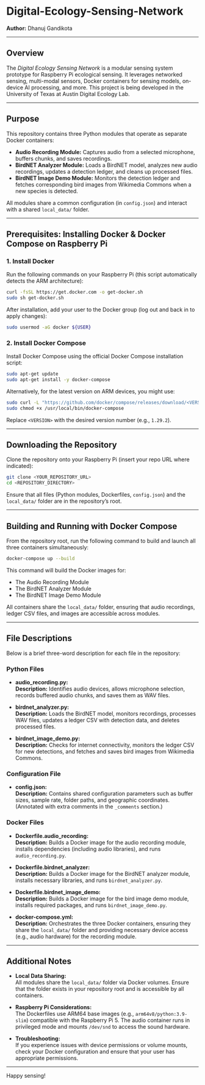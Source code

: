 # Digital-Ecology-Sensing-Network


**Author:** Dhanuj Gandikota

---

## Overview

The *Digital Ecology Sensing Network* is a modular sensing system prototype for Raspberry Pi ecological sensing. It leverages networked sensing, multi-modal sensors, Docker containers for sensing models, on-device AI processing, and more. This project is being developed in the University of Texas at Austin Digital Ecology Lab.

---

## Purpose

This repository contains three Python modules that operate as separate Docker containers:
- **Audio Recording Module:** Captures audio from a selected microphone, buffers chunks, and saves recordings.
- **BirdNET Analyzer Module:** Loads a BirdNET model, analyzes new audio recordings, updates a detection ledger, and cleans up processed files.
- **BirdNET Image Demo Module:** Monitors the detection ledger and fetches corresponding bird images from Wikimedia Commons when a new species is detected.

All modules share a common configuration (in `config.json`) and interact with a shared `local_data/` folder.

---

## Prerequisites: Installing Docker & Docker Compose on Raspberry Pi

### 1. Install Docker

Run the following commands on your Raspberry Pi (this script automatically detects the ARM architecture):

```bash
curl -fsSL https://get.docker.com -o get-docker.sh
sudo sh get-docker.sh
```

After installation, add your user to the Docker group (log out and back in to apply changes):

```bash
sudo usermod -aG docker ${USER}
```

### 2. Install Docker Compose

Install Docker Compose using the official Docker Compose installation script:

```bash
sudo apt-get update
sudo apt-get install -y docker-compose
```

Alternatively, for the latest version on ARM devices, you might use:

```bash
sudo curl -L "https://github.com/docker/compose/releases/download/<VERSION>/docker-compose-$(uname -s)-$(uname -m)" -o /usr/local/bin/docker-compose
sudo chmod +x /usr/local/bin/docker-compose
```

Replace `<VERSION>` with the desired version number (e.g., `1.29.2`).

---

## Downloading the Repository

Clone the repository onto your Raspberry Pi (insert your repo URL where indicated):

```bash
git clone <YOUR_REPOSITORY_URL>
cd <REPOSITORY_DIRECTORY>
```

Ensure that all files (Python modules, Dockerfiles, `config.json`) and the `local_data/` folder are in the repository’s root.

---

## Building and Running with Docker Compose

From the repository root, run the following command to build and launch all three containers simultaneously:

```bash
docker-compose up --build
```

This command will build the Docker images for:
- The Audio Recording Module
- The BirdNET Analyzer Module
- The BirdNET Image Demo Module

All containers share the `local_data/` folder, ensuring that audio recordings, ledger CSV files, and images are accessible across modules.

---

## File Descriptions

Below is a brief three-word description for each file in the repository:

### Python Files
- **audio_recording.py:**  
  **Description:** Identifies audio devices, allows microphone selection, records buffered audio chunks, and saves them as WAV files.

- **birdnet_analyzer.py:**    
  **Description:** Loads the BirdNET model, monitors recordings, processes WAV files, updates a ledger CSV with detection data, and deletes processed files.

- **birdnet_image_demo.py:**   
  **Description:** Checks for internet connectivity, monitors the ledger CSV for new detections, and fetches and saves bird images from Wikimedia Commons.

### Configuration File
- **config.json:**   
  **Description:** Contains shared configuration parameters such as buffer sizes, sample rate, folder paths, and geographic coordinates. (Annotated with extra comments in the `_comments` section.)

### Docker Files
- **Dockerfile.audio_recording:**   
  **Description:** Builds a Docker image for the audio recording module, installs dependencies (including audio libraries), and runs `audio_recording.py`.

- **Dockerfile.birdnet_analyzer:**   
  **Description:** Builds a Docker image for the BirdNET analyzer module, installs necessary libraries, and runs `birdnet_analyzer.py`.

- **Dockerfile.birdnet_image_demo:**  
  **Description:** Builds a Docker image for the bird image demo module, installs required packages, and runs `birdnet_image_demo.py`.

- **docker-compose.yml:**   
  **Description:** Orchestrates the three Docker containers, ensuring they share the `local_data/` folder and providing necessary device access (e.g., audio hardware) for the recording module.

---

## Additional Notes

- **Local Data Sharing:**  
  All modules share the `local_data/` folder via Docker volumes. Ensure that the folder exists in your repository root and is accessible by all containers.

- **Raspberry Pi Considerations:**  
  The Dockerfiles use ARM64 base images (e.g., `arm64v8/python:3.9-slim`) compatible with the Raspberry Pi 5. The audio container runs in privileged mode and mounts `/dev/snd` to access the sound hardware.

- **Troubleshooting:**  
  If you experience issues with device permissions or volume mounts, check your Docker configuration and ensure that your user has appropriate permissions.

---

Happy sensing!
